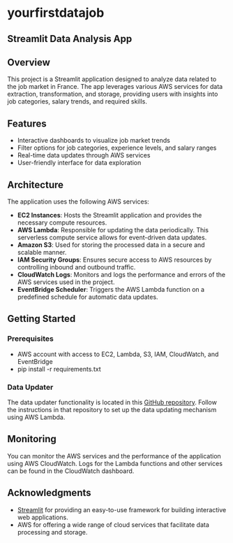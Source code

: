 # yourfirstdatajob

## Streamlit Data Analysis App

## Overview

This project is a Streamlit application designed to analyze data related to the job market in France. The app leverages various AWS services for data extraction, transformation, and storage, providing users with insights into job categories, salary trends, and required skills.

## Features

- Interactive dashboards to visualize job market trends
- Filter options for job categories, experience levels, and salary ranges
- Real-time data updates through AWS services
- User-friendly interface for data exploration

## Architecture

The application uses the following AWS services:

- **EC2 Instances**: Hosts the Streamlit application and provides the necessary compute resources.
- **AWS Lambda**: Responsible for updating the data periodically. This serverless compute service allows for event-driven data updates.
- **Amazon S3**: Used for storing the processed data in a secure and scalable manner.
- **IAM Security Groups**: Ensures secure access to AWS resources by controlling inbound and outbound traffic.
- **CloudWatch Logs**: Monitors and logs the performance and errors of the AWS services used in the project.
- **EventBridge Scheduler**: Triggers the AWS Lambda function on a predefined schedule for automatic data updates.

## Getting Started

### Prerequisites

- AWS account with access to EC2, Lambda, S3, IAM, CloudWatch, and EventBridge
- pip install -r requirements.txt


### Data Updater

The data updater functionality is located in this [GitHub repository](https://github.com/enekoegiguren/lambda_jobdata). Follow the instructions in that repository to set up the data updating mechanism using AWS Lambda.

## Monitoring

You can monitor the AWS services and the performance of the application using AWS CloudWatch. Logs for the Lambda functions and other services can be found in the CloudWatch dashboard.


## Acknowledgments

- [Streamlit](https://streamlit.io/) for providing an easy-to-use framework for building interactive web applications.
- AWS for offering a wide range of cloud services that facilitate data processing and storage.
